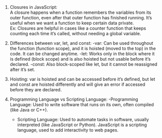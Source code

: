 
1. Closures in JavaScript:  
   A closure happens when a function remembers the variables from its outer function, even after that outer function has finished running. It’s useful when we want a function to keep certain data private.  
   Ex: Closures are helpful in cases like a counter function that keeps counting each time it’s called, without needing a global variable.

2. Differences between var, let, and const:
   -var: Can be used throughout the function (function scope), and it is hoisted (moved to the top) in the code. It can be changed anytime.
   -let: Works only in the block where it is defined (block scope) and is also hoisted but not usable before it’s declared.
   -const: Also block-scoped like let, but it cannot be reassigned after it’s set.


3. Hoisting: var is hoisted and can be accessed before it’s defined, but let and const are hoisted differently and will give an error if accessed before they are declared.

3. Programming Language vs Scripting Language:
   -Programming Language: Used to write software that runs on its own, often compiled (like Java or C++).
   - Scripting Language: Used to automate tasks in software, usually interpreted (like JavaScript or Python).
   JavaScript is a scripting language, used to add interactivity to web pages.